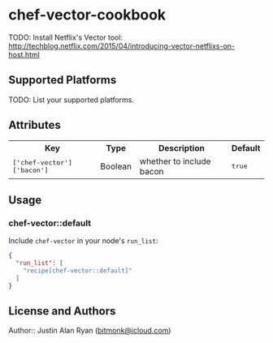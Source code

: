 # chef-vector-cookbook

TODO: Install Netflix's Vector tool: http://techblog.netflix.com/2015/04/introducing-vector-netflixs-on-host.html

## Supported Platforms

TODO: List your supported platforms.

## Attributes

<table>
  <tr>
    <th>Key</th>
    <th>Type</th>
    <th>Description</th>
    <th>Default</th>
  </tr>
  <tr>
    <td><tt>['chef-vector']['bacon']</tt></td>
    <td>Boolean</td>
    <td>whether to include bacon</td>
    <td><tt>true</tt></td>
  </tr>
</table>

## Usage

### chef-vector::default

Include `chef-vector` in your node's `run_list`:

```json
{
  "run_list": [
    "recipe[chef-vector::default]"
  ]
}
```

## License and Authors

Author:: Justin Alan Ryan (<bitmonk@icloud.com>)
